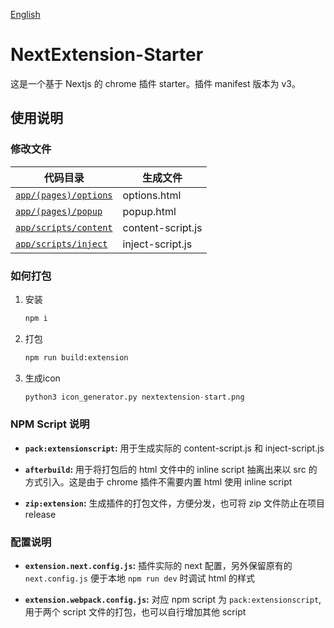 [English](./README.md)


# NextExtension-Starter
这是一个基于 Nextjs 的 chrome 插件 starter。插件 manifest 版本为 v3。

## 使用说明
### 修改文件
|代码目录|生成文件|
|--|--|
|[```app/(pages)/options```](./app/(pages)/options/)|options.html|
|[```app/(pages)/popup```](./app/(pages)/popup/)|popup.html|
|[```app/scripts/content```](./app/scripts/content)|content-script.js|
|[```app/scripts/inject```](./app/scripts/inject)|inject-script.js|


### 如何打包
1. 安装
    ```bash
    npm i
    ```
2. 打包
    ```bash
    npm run build:extension
    ```
3. 生成icon
    ```python
    python3 icon_generator.py nextextension-start.png
    ```


### NPM Script 说明
- **```pack:extensionscript```:** 用于生成实际的 content-script.js 和 inject-script.js

- **```afterbuild```:** 用于将打包后的 html 文件中的 inline script 抽离出来以 src 的方式引入。这是由于 chrome 插件不需要内置 html 使用 inline script

- **```zip:extension```:** 生成插件的打包文件，方便分发，也可将 zip 文件防止在项目 release

### 配置说明
- **```extension.next.config.js```:** 插件实际的 next 配置，另外保留原有的 ```next.config.js``` 便于本地 ```npm run dev``` 时调试 html 的样式

- **```extension.webpack.config.js```:** 对应 npm script 为 ```pack:extensionscript```, 用于两个 script 文件的打包，也可以自行增加其他 script
